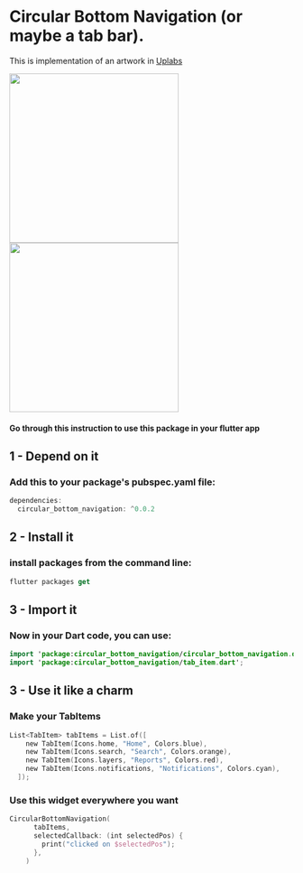 # Circular Bottom Navigation (or maybe a tab bar).

This is implementation of an artwork in [Uplabs](https://www.uplabs.com/posts/bottom-tab)

<img src="https://github.com/imaNNeoFighT/circular_bottom_navigation/blob/master/repo_files/images/uplabs_demo.gif" width="300">

<img src="https://github.com/imaNNeoFighT/circular_bottom_navigation/blob/master/repo_files/images/demo.gif" width="300">


#### Go through this instruction to use this package in your flutter app

## 1 - Depend on it

### Add this to your package's pubspec.yaml file:

```kotlin
dependencies:
  circular_bottom_navigation: ^0.0.2
```

## 2 - Install it

### install packages from the command line:
```kotlin
flutter packages get
```

## 3 - Import it
### Now in your Dart code, you can use:
```kotlin
import 'package:circular_bottom_navigation/circular_bottom_navigation.dart';
import 'package:circular_bottom_navigation/tab_item.dart';
```

## 3 - Use it like a charm
### Make your TabItems
```kotlin
List<TabItem> tabItems = List.of([
    new TabItem(Icons.home, "Home", Colors.blue),
    new TabItem(Icons.search, "Search", Colors.orange),
    new TabItem(Icons.layers, "Reports", Colors.red),
    new TabItem(Icons.notifications, "Notifications", Colors.cyan),
  ]);
```

### Use this widget everywhere you want
```kotlin
CircularBottomNavigation(
      tabItems,
      selectedCallback: (int selectedPos) {
        print("clicked on $selectedPos");
      },
    )
```